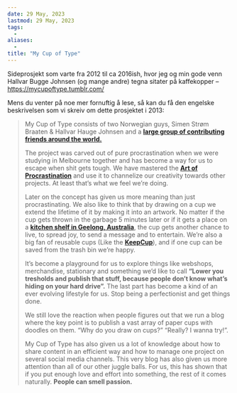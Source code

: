 ```yaml
---
date: 29 May, 2023
lastmod: 29 May, 2023
tags:
  - 
aliases:
  - 
title: "My Cup of Type"
---
```

Sideprosjekt som varte fra 2012 til ca 2016ish, hvor jeg og min gode venn Hallvar Bugge Johnsen (og mange andre) tegna sitater på kaffekopper – https://mycupoftype.tumblr.com/

Mens du venter på noe mer fornuftig å lese, så kan du få den engelske beskrivelsen som vi skreiv om dette prosjektet i 2013:

> My Cup of Type consists of two Norwegian guys, Simen Strøm Braaten & Hallvar Hauge Johnsen and a [**large group of contributing friends around the world.**](http://mycupoftype.tumblr.com/post/57834973647/wow-exactly-one-year-ago-to-this-day-we)   
> 
> The project was carved out of pure procrastination when we were studying in Melbourne together and has become a way for us to escape when shit gets tough. We have mastered the **[Art of Procrastination](https://href.li/?http://www.structuredprocrastination.com/)** and use it to channelize our creativity towards other projects. At least that’s what we feel we’re doing. 
> 
> Later on the concept has given us more meaning than just procrastinating. We also like to think that by drawing on a cup we extend the lifetime of it by making it into an artwork. No matter if the cup gets thrown in the garbage 5 minutes later or if it gets a place on a [**kitchen shelf in Geelong, Australia**](http://mycupoftype.tumblr.com/post/32509527170/better-luck-next-year-guys-heres-a-cheer-up), the cup gets another chance to live, to spread joy, to send a message and to entertain. We’re also a big fan of reusable cups (Like the [**KeepCup**](https://href.li/?http://www.keepcup.com/)), and if one cup can be saved from the trash bin we’re happy.
> 
> It’s become a playground for us to explore things like webshops, merchandise, stationary and something we’d like to call **“Lower you tresholds and publish that stuff, because people don’t know what’s hiding on your hard drive”.** The last part has become a kind of an ever evolving lifestyle for us. Stop being a perfectionist and get things done.  
> 
> We still love the reaction when people figures out that we run a blog where the key point is to publish a vast array of paper cups with doodles on them. “Why do you draw on cups?” “Really? I wanna try!”.
> 
> My Cup of Type has also given us a lot of knowledge about how to share content in an efficient way and how to manage one project on several social media channels. This very blog has also given us more attention than all of our other juggle balls. For us, this has shown that if you put enough love and effort into something, the rest of it comes naturally. **People can smell passion.**